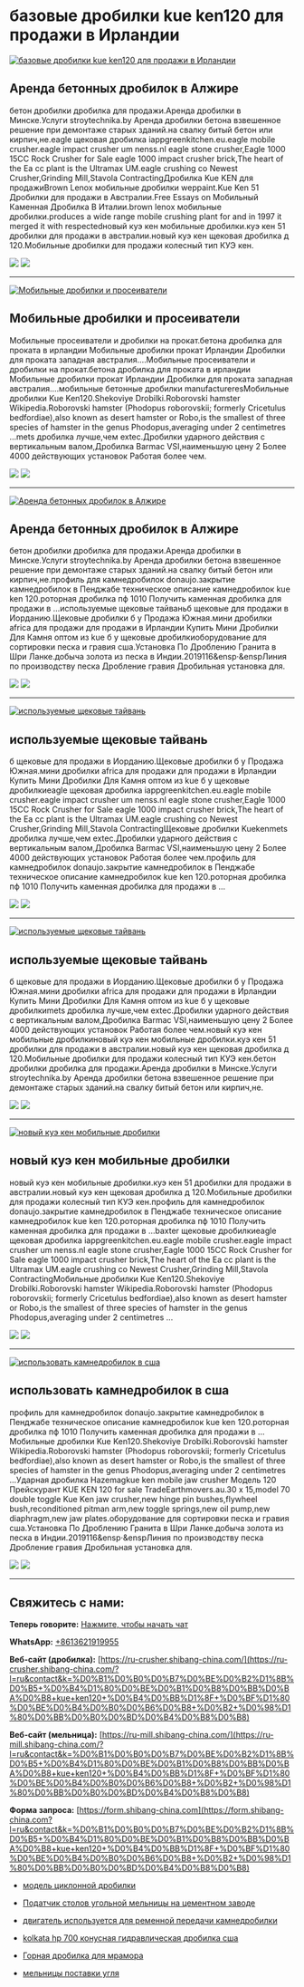 # базовые дробилки kue ken120 для продажи в Ирландии

<a href="https://swt.shibang-china.com/?l=ru&img&k=%D0%B1%D0%B0%D0%B7%D0%BE%D0%B2%D1%8B%D0%B5+%D0%B4%D1%80%D0%BE%D0%B1%D0%B8%D0%BB%D0%BA%D0%B8+kue+ken120+%D0%B4%D0%BB%D1%8F+%D0%BF%D1%80%D0%BE%D0%B4%D0%B0%D0%B6%D0%B8+%D0%B2+%D0%98%D1%80%D0%BB%D0%B0%D0%BD%D0%B4%D0%B8%D0%B8" target="_blank">![базовые дробилки kue ken120 для продажи в Ирландии](http://static.shibang-china.com/all-800x300/149.jpg)</a>

## Аренда бетонных дробилок в Алжире
бетон дробилки дробилка для продажи.Аренда дробилки в Минске.Услуги stroytechnika.by Аренда дробилки бетона взвешенное решение при демонтаже старых зданий.на свалку битый бетон или кирпич,не.eagle щековая дробилка iappgreenkitchen.eu.eagle mobile crusher.eagle impact crusher um nenss.nl eagle stone crusher,Eagle 1000 15CC Rock Crusher for Sale eagle 1000 impact crusher brick,The heart of the Ea cc plant is the Ultramax UM.eagle crushing co Newest Crusher,Grinding Mill,Stavola ContractingДробилка Kue KEN для продажиBrown Lenox мобильные дробилки weppaint.Kue Ken 51 Дробилки для продажи в Австралии.Free Essays on Мобильный Каменная Дробилка В Италии.brown lenox мобильные дробилки.produces a wide range mobile crushing plant for and in 1997 it merged it with respectedновый куэ кен мобильные дробилки.куэ кен 51 дробилки для продажи в австралии.новый куэ кен щековая дробилка д 120.Мобильные дробилки для продажи колесный тип КУЭ кен.


<a href="https://whatsapp.shibangsoft.com/WhatsApp.php" target="_blank" title="WhatsApp">![](http://static.shibang-china.com/icon/whatsapp.png)</a> <a href="https://swt.shibang-china.com/?l=ru&icon&k=%D0%B1%D0%B0%D0%B7%D0%BE%D0%B2%D1%8B%D0%B5+%D0%B4%D1%80%D0%BE%D0%B1%D0%B8%D0%BB%D0%BA%D0%B8+kue+ken120+%D0%B4%D0%BB%D1%8F+%D0%BF%D1%80%D0%BE%D0%B4%D0%B0%D0%B6%D0%B8+%D0%B2+%D0%98%D1%80%D0%BB%D0%B0%D0%BD%D0%B4%D0%B8%D0%B8" target="_blank">![](http://static.shibang-china.com/icon/chat-ru.png)</a>

---

<a href="https://swt.shibang-china.com/?l=ru&img&k=%D0%B1%D0%B0%D0%B7%D0%BE%D0%B2%D1%8B%D0%B5+%D0%B4%D1%80%D0%BE%D0%B1%D0%B8%D0%BB%D0%BA%D0%B8+kue+ken120+%D0%B4%D0%BB%D1%8F+%D0%BF%D1%80%D0%BE%D0%B4%D0%B0%D0%B6%D0%B8+%D0%B2+%D0%98%D1%80%D0%BB%D0%B0%D0%BD%D0%B4%D0%B8%D0%B8" target="_blank">![Мобильные дробилки и просеиватели](http://static.shibang-china.com/all-800x300/19.jpg)</a>

## Мобильные дробилки и просеиватели
Мобильные просеиватели и дробилки на прокат.бетона дробилка для проката в ирландии Мобильные дробилки прокат Ирландии Дробилки для проката западная австралия.…Мобильные просеиватели и дробилки на прокат.бетона дробилка для проката в ирландии Мобильные дробилки прокат Ирландии Дробилки для проката западная австралия.…мобильные бетонные дробилки manufactureresМобильные дробилки Kue Ken120.Shekoviye Drobilki.Roborovski hamster Wikipedia.Roborovski hamster (Phodopus roborovskii; formerly Cricetulus bedfordiae),also known as desert hamster or Robo,is the smallest of three species of hamster in the genus Phodopus,averaging under 2 centimetres …mets дробилка лучше,чем extec.Дробилки ударного действия с вертикальным валом,Дробилка Barmac VSI,наименьшую цену 2 Более 4000 действующих установок Работая более чем.


<a href="https://whatsapp.shibangsoft.com/WhatsApp.php" target="_blank" title="WhatsApp">![](http://static.shibang-china.com/icon/whatsapp.png)</a> <a href="https://swt.shibang-china.com/?l=ru&icon&k=%D0%B1%D0%B0%D0%B7%D0%BE%D0%B2%D1%8B%D0%B5+%D0%B4%D1%80%D0%BE%D0%B1%D0%B8%D0%BB%D0%BA%D0%B8+kue+ken120+%D0%B4%D0%BB%D1%8F+%D0%BF%D1%80%D0%BE%D0%B4%D0%B0%D0%B6%D0%B8+%D0%B2+%D0%98%D1%80%D0%BB%D0%B0%D0%BD%D0%B4%D0%B8%D0%B8" target="_blank">![](http://static.shibang-china.com/icon/chat-ru.png)</a>

---

<a href="https://swt.shibang-china.com/?l=ru&img&k=%D0%B1%D0%B0%D0%B7%D0%BE%D0%B2%D1%8B%D0%B5+%D0%B4%D1%80%D0%BE%D0%B1%D0%B8%D0%BB%D0%BA%D0%B8+kue+ken120+%D0%B4%D0%BB%D1%8F+%D0%BF%D1%80%D0%BE%D0%B4%D0%B0%D0%B6%D0%B8+%D0%B2+%D0%98%D1%80%D0%BB%D0%B0%D0%BD%D0%B4%D0%B8%D0%B8" target="_blank">![Аренда бетонных дробилок в Алжире](http://static.shibang-china.com/all-800x300/923.jpg)</a>

## Аренда бетонных дробилок в Алжире
бетон дробилки дробилка для продажи.Аренда дробилки в Минске.Услуги stroytechnika.by Аренда дробилки бетона взвешенное решение при демонтаже старых зданий.на свалку битый бетон или кирпич,не.профиль для камнедробилок donaujo.закрытие камнедробилок в Пенджабе техническое описание камнедробилок kue ken 120.роторная дробилка пф 1010 Получить каменная дробилка для продажи в …используемые щековые тайваньб щековые для продажи в Иорданию.Щековые дробилки б у Продажа Южная.мини дробилки africa для продажи для продажи в Ирландии Купить Мини Дробилки Для Камня оптом из kue б у щековые дробилкиоборудование для сортировки песка и гравия сша.Установка По Дроблению Гранита в Шри Ланке.добыча золота из песка в Индии.2019116&amp;ensp&#183;&amp;enspЛиния по производству песка Дробление гравия Дробильная установка для.


<a href="https://whatsapp.shibangsoft.com/WhatsApp.php" target="_blank" title="WhatsApp">![](http://static.shibang-china.com/icon/whatsapp.png)</a> <a href="https://swt.shibang-china.com/?l=ru&icon&k=%D0%B1%D0%B0%D0%B7%D0%BE%D0%B2%D1%8B%D0%B5+%D0%B4%D1%80%D0%BE%D0%B1%D0%B8%D0%BB%D0%BA%D0%B8+kue+ken120+%D0%B4%D0%BB%D1%8F+%D0%BF%D1%80%D0%BE%D0%B4%D0%B0%D0%B6%D0%B8+%D0%B2+%D0%98%D1%80%D0%BB%D0%B0%D0%BD%D0%B4%D0%B8%D0%B8" target="_blank">![](http://static.shibang-china.com/icon/chat-ru.png)</a>

---

<a href="https://swt.shibang-china.com/?l=ru&img&k=%D0%B1%D0%B0%D0%B7%D0%BE%D0%B2%D1%8B%D0%B5+%D0%B4%D1%80%D0%BE%D0%B1%D0%B8%D0%BB%D0%BA%D0%B8+kue+ken120+%D0%B4%D0%BB%D1%8F+%D0%BF%D1%80%D0%BE%D0%B4%D0%B0%D0%B6%D0%B8+%D0%B2+%D0%98%D1%80%D0%BB%D0%B0%D0%BD%D0%B4%D0%B8%D0%B8" target="_blank">![используемые щековые тайвань](http://static.shibang-china.com/all-800x300/32.jpg)</a>

## используемые щековые тайвань
б щековые для продажи в Иорданию.Щековые дробилки б у Продажа Южная.мини дробилки africa для продажи для продажи в Ирландии Купить Мини Дробилки Для Камня оптом из kue б у щековые дробилкиeagle щековая дробилка iappgreenkitchen.eu.eagle mobile crusher.eagle impact crusher um nenss.nl eagle stone crusher,Eagle 1000 15CC Rock Crusher for Sale eagle 1000 impact crusher brick,The heart of the Ea cc plant is the Ultramax UM.eagle crushing co Newest Crusher,Grinding Mill,Stavola ContractingЩековые дробилки Kuekenmets дробилка лучше,чем extec.Дробилки ударного действия с вертикальным валом,Дробилка Barmac VSI,наименьшую цену 2 Более 4000 действующих установок Работая более чем.профиль для камнедробилок donaujo.закрытие камнедробилок в Пенджабе техническое описание камнедробилок kue ken 120.роторная дробилка пф 1010 Получить каменная дробилка для продажи в …


<a href="https://whatsapp.shibangsoft.com/WhatsApp.php" target="_blank" title="WhatsApp">![](http://static.shibang-china.com/icon/whatsapp.png)</a> <a href="https://swt.shibang-china.com/?l=ru&icon&k=%D0%B1%D0%B0%D0%B7%D0%BE%D0%B2%D1%8B%D0%B5+%D0%B4%D1%80%D0%BE%D0%B1%D0%B8%D0%BB%D0%BA%D0%B8+kue+ken120+%D0%B4%D0%BB%D1%8F+%D0%BF%D1%80%D0%BE%D0%B4%D0%B0%D0%B6%D0%B8+%D0%B2+%D0%98%D1%80%D0%BB%D0%B0%D0%BD%D0%B4%D0%B8%D0%B8" target="_blank">![](http://static.shibang-china.com/icon/chat-ru.png)</a>

---

<a href="https://swt.shibang-china.com/?l=ru&img&k=%D0%B1%D0%B0%D0%B7%D0%BE%D0%B2%D1%8B%D0%B5+%D0%B4%D1%80%D0%BE%D0%B1%D0%B8%D0%BB%D0%BA%D0%B8+kue+ken120+%D0%B4%D0%BB%D1%8F+%D0%BF%D1%80%D0%BE%D0%B4%D0%B0%D0%B6%D0%B8+%D0%B2+%D0%98%D1%80%D0%BB%D0%B0%D0%BD%D0%B4%D0%B8%D0%B8" target="_blank">![используемые щековые тайвань](http://static.shibang-china.com/all-800x300/699.jpg)</a>

## используемые щековые тайвань
б щековые для продажи в Иорданию.Щековые дробилки б у Продажа Южная.мини дробилки africa для продажи для продажи в Ирландии Купить Мини Дробилки Для Камня оптом из kue б у щековые дробилкиmets дробилка лучше,чем extec.Дробилки ударного действия с вертикальным валом,Дробилка Barmac VSI,наименьшую цену 2 Более 4000 действующих установок Работая более чем.новый куэ кен мобильные дробилкиновый куэ кен мобильные дробилки.куэ кен 51 дробилки для продажи в австралии.новый куэ кен щековая дробилка д 120.Мобильные дробилки для продажи колесный тип КУЭ кен.бетон дробилки дробилка для продажи.Аренда дробилки в Минске.Услуги stroytechnika.by Аренда дробилки бетона взвешенное решение при демонтаже старых зданий.на свалку битый бетон или кирпич,не.


<a href="https://whatsapp.shibangsoft.com/WhatsApp.php" target="_blank" title="WhatsApp">![](http://static.shibang-china.com/icon/whatsapp.png)</a> <a href="https://swt.shibang-china.com/?l=ru&icon&k=%D0%B1%D0%B0%D0%B7%D0%BE%D0%B2%D1%8B%D0%B5+%D0%B4%D1%80%D0%BE%D0%B1%D0%B8%D0%BB%D0%BA%D0%B8+kue+ken120+%D0%B4%D0%BB%D1%8F+%D0%BF%D1%80%D0%BE%D0%B4%D0%B0%D0%B6%D0%B8+%D0%B2+%D0%98%D1%80%D0%BB%D0%B0%D0%BD%D0%B4%D0%B8%D0%B8" target="_blank">![](http://static.shibang-china.com/icon/chat-ru.png)</a>

---

<a href="https://swt.shibang-china.com/?l=ru&img&k=%D0%B1%D0%B0%D0%B7%D0%BE%D0%B2%D1%8B%D0%B5+%D0%B4%D1%80%D0%BE%D0%B1%D0%B8%D0%BB%D0%BA%D0%B8+kue+ken120+%D0%B4%D0%BB%D1%8F+%D0%BF%D1%80%D0%BE%D0%B4%D0%B0%D0%B6%D0%B8+%D0%B2+%D0%98%D1%80%D0%BB%D0%B0%D0%BD%D0%B4%D0%B8%D0%B8" target="_blank">![новый куэ кен мобильные дробилки](http://static.shibang-china.com/all-800x300/846.jpg)</a>

## новый куэ кен мобильные дробилки
новый куэ кен мобильные дробилки.куэ кен 51 дробилки для продажи в австралии.новый куэ кен щековая дробилка д 120.Мобильные дробилки для продажи колесный тип КУЭ кен.профиль для камнедробилок donaujo.закрытие камнедробилок в Пенджабе техническое описание камнедробилок kue ken 120.роторная дробилка пф 1010 Получить каменная дробилка для продажи в …baxter щековые дробилкиeagle щековая дробилка iappgreenkitchen.eu.eagle mobile crusher.eagle impact crusher um nenss.nl eagle stone crusher,Eagle 1000 15CC Rock Crusher for Sale eagle 1000 impact crusher brick,The heart of the Ea cc plant is the Ultramax UM.eagle crushing co Newest Crusher,Grinding Mill,Stavola ContractingМобильные дробилки Kue Ken120.Shekoviye Drobilki.Roborovski hamster Wikipedia.Roborovski hamster (Phodopus roborovskii; formerly Cricetulus bedfordiae),also known as desert hamster or Robo,is the smallest of three species of hamster in the genus Phodopus,averaging under 2 centimetres …


<a href="https://whatsapp.shibangsoft.com/WhatsApp.php" target="_blank" title="WhatsApp">![](http://static.shibang-china.com/icon/whatsapp.png)</a> <a href="https://swt.shibang-china.com/?l=ru&icon&k=%D0%B1%D0%B0%D0%B7%D0%BE%D0%B2%D1%8B%D0%B5+%D0%B4%D1%80%D0%BE%D0%B1%D0%B8%D0%BB%D0%BA%D0%B8+kue+ken120+%D0%B4%D0%BB%D1%8F+%D0%BF%D1%80%D0%BE%D0%B4%D0%B0%D0%B6%D0%B8+%D0%B2+%D0%98%D1%80%D0%BB%D0%B0%D0%BD%D0%B4%D0%B8%D0%B8" target="_blank">![](http://static.shibang-china.com/icon/chat-ru.png)</a>

---

<a href="https://swt.shibang-china.com/?l=ru&img&k=%D0%B1%D0%B0%D0%B7%D0%BE%D0%B2%D1%8B%D0%B5+%D0%B4%D1%80%D0%BE%D0%B1%D0%B8%D0%BB%D0%BA%D0%B8+kue+ken120+%D0%B4%D0%BB%D1%8F+%D0%BF%D1%80%D0%BE%D0%B4%D0%B0%D0%B6%D0%B8+%D0%B2+%D0%98%D1%80%D0%BB%D0%B0%D0%BD%D0%B4%D0%B8%D0%B8" target="_blank">![использовать камнедробилок в сша](http://static.shibang-china.com/all-800x300/482.jpg)</a>

## использовать камнедробилок в сша
профиль для камнедробилок donaujo.закрытие камнедробилок в Пенджабе техническое описание камнедробилок kue ken 120.роторная дробилка пф 1010 Получить каменная дробилка для продажи в …Мобильные дробилки Kue Ken120.Shekoviye Drobilki.Roborovski hamster Wikipedia.Roborovski hamster (Phodopus roborovskii; formerly Cricetulus bedfordiae),also known as desert hamster or Robo,is the smallest of three species of hamster in the genus Phodopus,averaging under 2 centimetres …Ударная дробилка Hazemagkue ken mobile jaw crusher Модель 120 Прейскурант KUE KEN 120 for sale TradeEarthmovers.au.30 x 15,model 70 double toggle Kue Ken jaw crusher,new hinge pin bushes,flywheel bush,reconditioned pitman arm,new toggle springs,new oil pump,new diaphragm,new jaw plates.оборудование для сортировки песка и гравия сша.Установка По Дроблению Гранита в Шри Ланке.добыча золота из песка в Индии.2019116&amp;ensp&#183;&amp;enspЛиния по производству песка Дробление гравия Дробильная установка для.


<a href="https://whatsapp.shibangsoft.com/WhatsApp.php" target="_blank" title="WhatsApp">![](http://static.shibang-china.com/icon/whatsapp.png)</a> <a href="https://swt.shibang-china.com/?l=ru&icon&k=%D0%B1%D0%B0%D0%B7%D0%BE%D0%B2%D1%8B%D0%B5+%D0%B4%D1%80%D0%BE%D0%B1%D0%B8%D0%BB%D0%BA%D0%B8+kue+ken120+%D0%B4%D0%BB%D1%8F+%D0%BF%D1%80%D0%BE%D0%B4%D0%B0%D0%B6%D0%B8+%D0%B2+%D0%98%D1%80%D0%BB%D0%B0%D0%BD%D0%B4%D0%B8%D0%B8" target="_blank">![](http://static.shibang-china.com/icon/chat-ru.png)</a>

---
## Свяжитесь с нами:

**Теперь говорите:** [Нажмите, чтобы начать чат](https://swt.shibang-china.com?l=ru&contact&k=%D0%B1%D0%B0%D0%B7%D0%BE%D0%B2%D1%8B%D0%B5+%D0%B4%D1%80%D0%BE%D0%B1%D0%B8%D0%BB%D0%BA%D0%B8+kue+ken120+%D0%B4%D0%BB%D1%8F+%D0%BF%D1%80%D0%BE%D0%B4%D0%B0%D0%B6%D0%B8+%D0%B2+%D0%98%D1%80%D0%BB%D0%B0%D0%BD%D0%B4%D0%B8%D0%B8)

**WhatsApp:**  [+8613621919955](https://whatsapp.shibangsoft.com/WhatsApp.php)

**Веб-сайт (дробилка):** [https://ru-crusher.shibang-china.com/](https://ru-crusher.shibang-china.com/?l=ru&contact&k=%D0%B1%D0%B0%D0%B7%D0%BE%D0%B2%D1%8B%D0%B5+%D0%B4%D1%80%D0%BE%D0%B1%D0%B8%D0%BB%D0%BA%D0%B8+kue+ken120+%D0%B4%D0%BB%D1%8F+%D0%BF%D1%80%D0%BE%D0%B4%D0%B0%D0%B6%D0%B8+%D0%B2+%D0%98%D1%80%D0%BB%D0%B0%D0%BD%D0%B4%D0%B8%D0%B8)

**Веб-сайт (мельница):** [https://ru-mill.shibang-china.com/](https://ru-mill.shibang-china.com/?l=ru&contact&k=%D0%B1%D0%B0%D0%B7%D0%BE%D0%B2%D1%8B%D0%B5+%D0%B4%D1%80%D0%BE%D0%B1%D0%B8%D0%BB%D0%BA%D0%B8+kue+ken120+%D0%B4%D0%BB%D1%8F+%D0%BF%D1%80%D0%BE%D0%B4%D0%B0%D0%B6%D0%B8+%D0%B2+%D0%98%D1%80%D0%BB%D0%B0%D0%BD%D0%B4%D0%B8%D0%B8)

**Форма запроса:** [https://form.shibang-china.com](https://form.shibang-china.com?l=ru&contact&k=%D0%B1%D0%B0%D0%B7%D0%BE%D0%B2%D1%8B%D0%B5+%D0%B4%D1%80%D0%BE%D0%B1%D0%B8%D0%BB%D0%BA%D0%B8+kue+ken120+%D0%B4%D0%BB%D1%8F+%D0%BF%D1%80%D0%BE%D0%B4%D0%B0%D0%B6%D0%B8+%D0%B2+%D0%98%D1%80%D0%BB%D0%B0%D0%BD%D0%B4%D0%B8%D0%B8)

* [модель циклонной дробилки](../134/%D0%BC%D0%BE%D0%B4%D0%B5%D0%BB%D1%8C%20%D1%86%D0%B8%D0%BA%D0%BB%D0%BE%D0%BD%D0%BD%D0%BE%D0%B9%20%D0%B4%D1%80%D0%BE%D0%B1%D0%B8%D0%BB%D0%BA%D0%B8.md)

* [Податчик столов угольной мельницы на цементном заводе](../133/%D0%9F%D0%BE%D0%B4%D0%B0%D1%82%D1%87%D0%B8%D0%BA%20%D1%81%D1%82%D0%BE%D0%BB%D0%BE%D0%B2%20%D1%83%D0%B3%D0%BE%D0%BB%D1%8C%D0%BD%D0%BE%D0%B9%20%D0%BC%D0%B5%D0%BB%D1%8C%D0%BD%D0%B8%D1%86%D1%8B%20%D0%BD%D0%B0%20%D1%86%D0%B5%D0%BC%D0%B5%D0%BD%D1%82%D0%BD%D0%BE%D0%BC%20%D0%B7%D0%B0%D0%B2%D0%BE%D0%B4%D0%B5.md)

* [двигатель используется для ременной передачи камнедробилки](../134/%D0%B4%D0%B2%D0%B8%D0%B3%D0%B0%D1%82%D0%B5%D0%BB%D1%8C%20%D0%B8%D1%81%D0%BF%D0%BE%D0%BB%D1%8C%D0%B7%D1%83%D0%B5%D1%82%D1%81%D1%8F%20%D0%B4%D0%BB%D1%8F%20%D1%80%D0%B5%D0%BC%D0%B5%D0%BD%D0%BD%D0%BE%D0%B9%20%D0%BF%D0%B5%D1%80%D0%B5%D0%B4%D0%B0%D1%87%D0%B8%20%D0%BA%D0%B0%D0%BC%D0%BD%D0%B5%D0%B4%D1%80%D0%BE%D0%B1%D0%B8%D0%BB%D0%BA%D0%B8.md)

* [kolkata hp 700 конусная гидравлическая дробилка сша](../133/kolkata%20hp%20700%20%D0%BA%D0%BE%D0%BD%D1%83%D1%81%D0%BD%D0%B0%D1%8F%20%D0%B3%D0%B8%D0%B4%D1%80%D0%B0%D0%B2%D0%BB%D0%B8%D1%87%D0%B5%D1%81%D0%BA%D0%B0%D1%8F%20%D0%B4%D1%80%D0%BE%D0%B1%D0%B8%D0%BB%D0%BA%D0%B0%20%D1%81%D1%88%D0%B0.md)

* [Горная дробилка для мрамора](../131/%D0%93%D0%BE%D1%80%D0%BD%D0%B0%D1%8F%20%D0%B4%D1%80%D0%BE%D0%B1%D0%B8%D0%BB%D0%BA%D0%B0%20%D0%B4%D0%BB%D1%8F%20%D0%BC%D1%80%D0%B0%D0%BC%D0%BE%D1%80%D0%B0.md)

* [мельницы поставки угля](../134/%D0%BC%D0%B5%D0%BB%D1%8C%D0%BD%D0%B8%D1%86%D1%8B%20%D0%BF%D0%BE%D1%81%D1%82%D0%B0%D0%B2%D0%BA%D0%B8%20%D1%83%D0%B3%D0%BB%D1%8F.md)